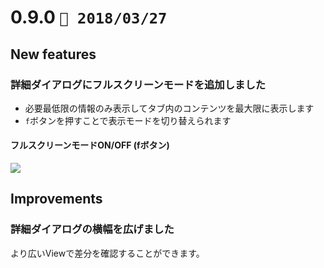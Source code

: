 0.9.0   `📅 2018/03/27` 
===============================


## New features

### 詳細ダイアログにフルスクリーンモードを追加しました

* 必要最低限の情報のみ表示してタブ内のコンテンツを最大限に表示します
* `f`ボタンを押すことで表示モードを切り替えられます

#### フルスクリーンモードON/OFF (fボタン)

![](https://dl.dropboxusercontent.com/s/a28ccc0ucuwox7c/0.9.0-1.gif)


## Improvements

### 詳細ダイアログの横幅を広げました

より広いViewで差分を確認することができます。

